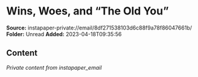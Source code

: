 # Wins, Woes, and “The Old You”

**Source:** instapaper-private://email/8df271538103d6c88f9a78f86047661b/
**Folder:** Unread
**Added:** 2023-04-18T09:35:56




## Content
*Private content from instapaper_email*
